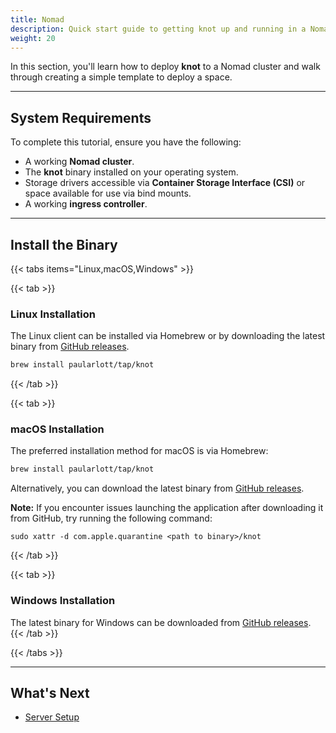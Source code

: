 ```yaml
---
title: Nomad
description: Quick start guide to getting knot up and running in a Nomad cluster.
weight: 20
---
```


In this section, you'll learn how to deploy **knot** to a Nomad cluster and walk through creating a simple template to deploy a space.

---

## System Requirements

To complete this tutorial, ensure you have the following:

- A working **Nomad cluster**.
- The **knot** binary installed on your operating system.
- Storage drivers accessible via **Container Storage Interface (CSI)** or space available for use via bind mounts.
- A working **ingress controller**.

---

## Install the Binary

{{< tabs items="Linux,macOS,Windows" >}}

  {{< tab >}}
  ### Linux Installation

  The Linux client can be installed via Homebrew or by downloading the latest binary from [GitHub releases](https://github.com/paularlott/knot/releases).

  ```bash
  brew install paularlott/tap/knot
  ```
  {{< /tab >}}

  {{< tab >}}
  ### macOS Installation

  The preferred installation method for macOS is via Homebrew:

  ```bash
  brew install paularlott/tap/knot
  ```

  Alternatively, you can download the latest binary from [GitHub releases](https://github.com/paularlott/knot/releases).

  **Note:** If you encounter issues launching the application after downloading it from GitHub, try running the following command:

  ```shell
  sudo xattr -d com.apple.quarantine <path to binary>/knot
  ```
  {{< /tab >}}

  {{< tab >}}
  ### Windows Installation

  The latest binary for Windows can be downloaded from [GitHub releases](https://github.com/paularlott/knot/releases).
  {{< /tab >}}

{{< /tabs >}}

---

## What's Next

- [Server Setup](server-setup/)
